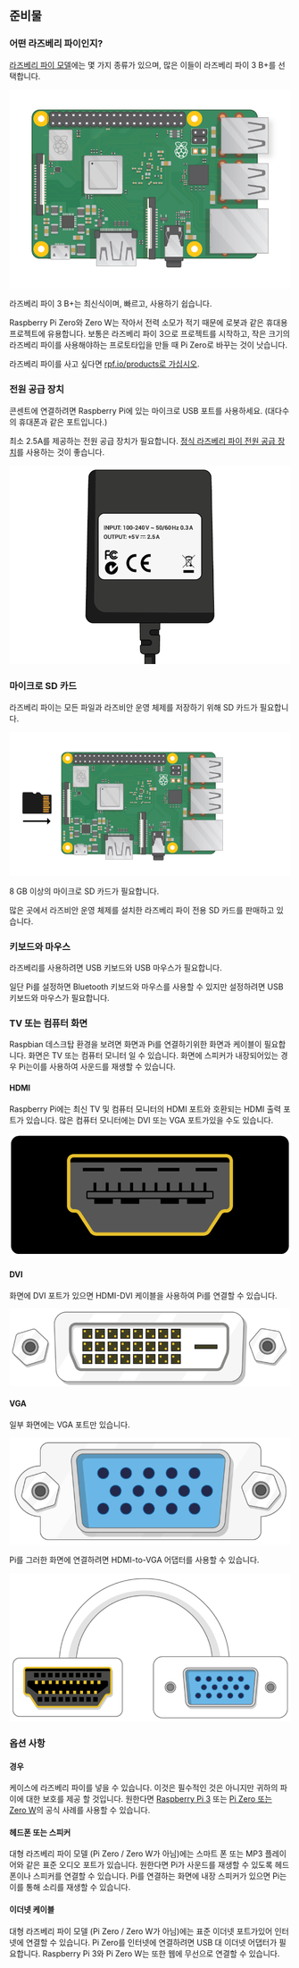 ## 준비물

### 어떤 라즈베리 파이인지?

[라즈베리 파이 모델](https://www.raspberrypi.org/products/)에는 몇 가지 종류가 있으며, 많은 이들이 라즈베리 파이 3 B+를 선택합니다.

![라스베리 파이 3](images/raspberry-pi.png)

라즈베리 파이 3 B+는 최신식이며, 빠르고, 사용하기 쉽습니다.

Raspberry Pi Zero와 Zero W는 작아서 전력 소모가 적기 때문에 로봇과 같은 휴대용 프로젝트에 유용합니다. 보통은 라즈베리 파이 3으로 프로젝트를 시작하고, 작은 크기의 라즈베리 파이를 사용해야하는 프로토타입을 만들 때 Pi Zero로 바꾸는 것이 낫습니다.

라즈베리 파이를 사고 싶다면 [rpf.io/products로 가십시오](https://rpf.io/products).

### 전원 공급 장치

콘센트에 연결하려면 Raspberry Pi에 있는 마이크로 USB 포트를 사용하세요. (대다수의 휴대폰과 같은 포트입니다.)

최소 2.5A를 제공하는 전원 공급 장치가 필요합니다. [정식 라즈베리 파이 전원 공급 장치](https://www.raspberrypi.org/products/raspberry-pi-universal-power-supply/)를 사용하는 것이 좋습니다.

![전원 공급 장치](images/powersupply.png)

### 마이크로 SD 카드

라즈베리 파이는 모든 파일과 라즈비안 운영 체제를 저장하기 위해 SD 카드가 필요합니다.

![SD 카드](images/pi-sd.png)

8 GB 이상의 마이크로 SD 카드가 필요합니다.

많은 곳에서 라즈비안 운영 체제를 설치한 라즈베리 파이 전용 SD 카드를 판매하고 있습니다.

### 키보드와 마우스

라즈베리를 사용하려면 USB 키보드와 USB 마우스가 필요합니다.

일단 Pi를 설정하면 Bluetooth 키보드와 마우스를 사용할 수 있지만 설정하려면 USB 키보드와 마우스가 필요합니다.

### TV 또는 컴퓨터 화면

Raspbian 데스크탑 환경을 보려면 화면과 Pi를 연결하기위한 화면과 케이블이 필요합니다. 화면은 TV 또는 컴퓨터 모니터 일 수 있습니다. 화면에 스피커가 내장되어있는 경우 Pi는이를 사용하여 사운드를 재생할 수 있습니다.

#### HDMI

Raspberry Pi에는 최신 TV 및 컴퓨터 모니터의 HDMI 포트와 호환되는 HDMI 출력 포트가 있습니다. 많은 컴퓨터 모니터에는 DVI 또는 VGA 포트가있을 수도 있습니다.

![HDM 포트](images/hdmi-port.png)

#### DVI

화면에 DVI 포트가 있으면 HDMI-DVI 케이블을 사용하여 Pi를 연결할 수 있습니다.

![dvi 포트](images/dvi-port.png)

#### VGA

일부 화면에는 VGA 포트만 있습니다.

![vga 포트](images/vga-port.png)

Pi를 그러한 화면에 연결하려면 HDMI-to-VGA 어댑터를 사용할 수 있습니다.

![hga 어댑터 포트 vga](images/hdmi-vga-adapter.png)

### 옵션 사항

#### 경우

케이스에 라즈베리 파이를 넣을 수 있습니다. 이것은 필수적인 것은 아니지만 귀하의 파이에 대한 보호를 제공 할 것입니다. 원한다면 [Raspberry Pi 3](https://www.raspberrypi.org/products/raspberry-pi-3-case/) 또는 [Pi Zero 또는 Zero W](https://www.raspberrypi.org/products/raspberry-pi-zero-case/)의 공식 사례를 사용할 수 있습니다.

#### 헤드폰 또는 스피커

대형 라즈베리 파이 모델 (Pi Zero / Zero W가 아님)에는 스마트 폰 또는 MP3 플레이어와 같은 표준 오디오 포트가 있습니다. 원한다면 Pi가 사운드를 재생할 수 있도록 헤드폰이나 스피커를 연결할 수 있습니다. Pi를 연결하는 화면에 내장 스피커가 있으면 Pi는이를 통해 소리를 재생할 수 있습니다.

#### 이더넷 케이블

대형 라즈베리 파이 모델 (Pi Zero / Zero W가 아님)에는 표준 이더넷 포트가있어 인터넷에 연결할 수 있습니다. Pi Zero를 인터넷에 연결하려면 USB 대 이더넷 어댑터가 필요합니다. Raspberry Pi 3와 Pi Zero W는 또한 웹에 무선으로 연결할 수 있습니다.